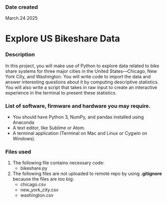 ### Date created
March.24 2025

# Explore US Bikeshare Data

### Description
In this project, you will make use of Python to explore data related to bike share systems for three major cities in the United States—Chicago, New York City, and Washington. You will write code to import the data and answer interesting questions about it by computing descriptive statistics. You will also write a script that takes in raw input to create an interactive experience in the terminal to present these statistics.

### List of software, firmware and hardware you may require.
* You should have Python 3, NumPy, and pandas installed using Anaconda
* A text editor, like Sublime or Atom.
* A terminal application (Terminal on Mac and Linux or Cygwin on Windows).

### Files used
1. The following file contains necessary code:
   * bikeshare.py	
2. The following files are not uploaded to remote repo by using **.gitignore** because the files are too big:
   * chicago.csv
   * new_york_city.csv
   * washington.csv